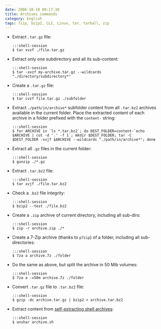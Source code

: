 ```yaml
---
date: 2006-10-18 00:17:10
title: Archives commands
category: English
tags: 7zip, bzip2, CLI, Linux, tar, tarball, zip
---
```


  * Extract `.tar.gz` file:

        :::shell-session
        $ tar xvzf ./file.tar.gz

  * Extract only one subdirectory and all its sub-content:

        :::shell-session
        $ tar -xvzf my-archive.tar.gz --wildcards "./directory/subdirectory*"

  * Create a `.tar.gz` file:

        :::shell-session
        $ tar cvzf file.tar.gz ./subfolder

  * Extract `./path/in/archive*` subfolder content from all `.tar.bz2` archives available in the current folder. Place the extracted content of each archive in a folder prefixed with the `content-` string:

        :::shell-session
        $ for ARCHIVE in `ls *.tar.bz2`; do DEST_FOLDER=content-`echo $ARCHIVE | cut -d '.' -f 1`; mkdir $DEST_FOLDER; tar -C $DEST_FOLDER -xvjf $ARCHIVE --wildcards "./path/in/archive*"; done

  * Extract all `.gz` files in the current folder:

        :::shell-session
        $ gunzip ./*.gz

  * Extract `.tar.bz2` file:

        :::shell-session
        $ tar xvjf ./file.tar.bz2

  * Check a `.bz2` file integrity:

        :::shell-session
        $ bzip2 --test ./file.bz2

  * Create a `.zip` archive of current directory, including all sub-dirs:

        :::shell-session
        $ zip -r archive.zip ./*

  * Create a 7-Zip archive (thanks to `p7zip`) of a folder, including all sub-directories:

        :::shell-session
        $ 7za a archive.7z ./folder

  * Do the same as above, but split the archive in 50 Mib volumes:

        :::shell-session
        $ 7za a -v50m archive.7z ./folder

  * Convert `.tar.gz` file to `.tar.bz2` file:

        :::shell-session
        $ gzip -dc archive.tar.gz | bzip2 > archive.tar.bz2

  * Extract content from [self-extracting shell archives](https://en.wikipedia.org/wiki/Shar):

        :::shell-session
        $ unshar archive.sh

